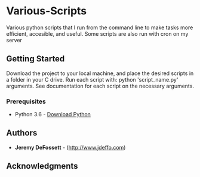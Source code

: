 # Various-Scripts

Various python scripts that I run from the command line to make tasks more efficient, accesible, and useful.  Some scripts are also run with cron on my server

## Getting Started

Download the project to your local machine, and place the desired scripts in a folder in your C drive.  Run each script with: python 'script_name.py' arguments.  See documentation for each script on the necessary arguments.

### Prerequisites

* Python 3.6 - [Download Python](http://www.python.org)

## Authors

* **Jeremy DeFossett** - (http://www.jdeffo.com)

## Acknowledgments
